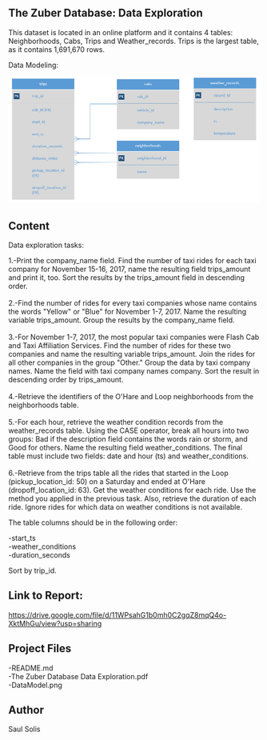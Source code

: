 
## The Zuber Database: Data Exploration

This dataset is located in an online platform and it contains 4 tables: Neighborhoods, Cabs, Trips and Weather_records. Trips is the largest table, as it contains 1,691,670 rows.

Data Modeling:

![alt text](DataModel.png)

## Content

Data exploration tasks:

1.-Print the company_name field. Find the number of taxi rides for each taxi company for November 15-16, 2017, name the resulting field trips_amount and print it, too. Sort the results by the trips_amount field in descending order. <br>
<br>
2.-Find the number of rides for every taxi companies whose name contains the words "Yellow" or "Blue" for November 1-7, 2017. Name the resulting variable trips_amount. Group the results by the company_name field. <br>
<br>
3.-For November 1-7, 2017, the most popular taxi companies were Flash Cab and Taxi Affiliation Services. Find the number of rides for these two companies and name the resulting variable trips_amount. Join the rides for all other companies in the group "Other." Group the data by taxi company names. Name the field with taxi company names company. Sort the result in descending order by trips_amount. <br>
<br>
4.-Retrieve the identifiers of the O'Hare and Loop neighborhoods  from the neighborhoods table. <br>
<br>
5.-For each hour, retrieve the weather condition records from the weather_records table. Using the CASE operator, break all hours into two groups: Bad if the description field contains the words rain or storm, and Good for others. Name the resulting field weather_conditions. The final table must include two fields: date and hour (ts) and weather_conditions. <br>
<br>
6.-Retrieve from the trips table all the rides that started in the Loop (pickup_location_id: 50) on a Saturday and ended at O'Hare (dropoff_location_id: 63). Get the weather conditions for each ride. Use the method you applied in the previous task. Also, retrieve the duration of each ride. Ignore rides for which data on weather conditions is not available. <br>

The table columns should be in the following order: 

-start_ts <br>
-weather_conditions <br>
-duration_seconds <br>

Sort by trip_id. <br>

## Link to Report:

https://drive.google.com/file/d/11WPsahG1b0mh0C2gqZ8mqQ4o-XktMhGu/view?usp=sharing

## Project Files

-README.md<br>
-The Zuber Database Data Exploration.pdf<br>
-DataModel.png<br>

## Author

Saul Solis